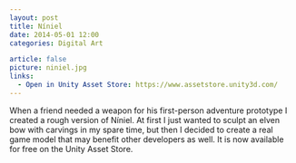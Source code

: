 ```yaml
---
layout: post
title: Níniel
date: 2014-05-01 12:00
categories: Digital Art

article: false
picture: niniel.jpg
links:
  - Open in Unity Asset Store: https://www.assetstore.unity3d.com/
---
```


When a friend needed a weapon for his first-person adventure prototype I created a rough version of Níniel. At first I just wanted to sculpt an elven bow with carvings in my spare time, but then I decided to create a real game model that may benefit other developers as well. It is now available for free on the Unity Asset Store.

